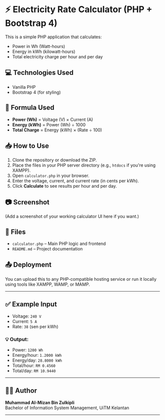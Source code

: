 # ⚡ Electricity Rate Calculator (PHP + Bootstrap 4)

This is a simple PHP application that calculates:

- Power in Wh (Watt-hours)
- Energy in kWh (kilowatt-hours)
- Total electricity charge per hour and per day

## 💻 Technologies Used

- Vanilla PHP
- Bootstrap 4 (for styling)

## 🧮 Formula Used

- **Power (Wh)** = Voltage (V) × Current (A)  
- **Energy (kWh)** = Power (Wh) ÷ 1000  
- **Total Charge** = Energy (kWh) × (Rate ÷ 100)

## 📥 How to Use

1. Clone the repository or download the ZIP.
2. Place the files in your PHP server directory (e.g., `htdocs` if you're using XAMPP).
3. Open `calculator.php` in your browser.
4. Enter the voltage, current, and current rate (in cents per kWh).
5. Click **Calculate** to see results per hour and per day.

## 📷 Screenshot

(Add a screenshot of your working calculator UI here if you want.)

## 📂 Files

- `calculator.php` – Main PHP logic and frontend
- `README.md` – Project documentation

## 📤 Deployment

You can upload this to any PHP-compatible hosting service or run it locally using tools like XAMPP, WAMP, or MAMP.

---

## ✅ Example Input

- Voltage: `240 V`
- Current: `5 A`
- Rate: `38` (sen per kWh)

### 💡 Output:

- Power: `1200 Wh`
- Energy/hour: `1.2000 kWh`
- Energy/day: `28.8000 kWh`
- Total/hour: `RM 0.4560`
- Total/day: `RM 10.9440`

---

## 🧑‍💻 Author

**Muhammad Al-Mizan Bin Zulkipli**  
Bachelor of Information System Management, UiTM Kelantan

---

